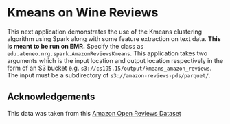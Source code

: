 # Kmeans on Wine Reviews

This next application demonstrates the use of the Kmeans clustering algorithm using Spark along with some feature extraction on text data. 
**This is meant to be run on EMR.** Specify the class as `edu.ateneo.nrg.spark.AmazonReviewsKmeans`. 
This application takes two arguments which is the input location and output location respectively in the form of an S3 bucket e.g. 
`s3://cs195.15/output/kmeans_amazon_reviews`. The input must be a subdirectory of `s3://amazon-reviews-pds/parquet/`.

## Acknowledgements

This data was taken from this [Amazon Open Reviews Dataset](https://registry.opendata.aws/amazon-reviews/)
